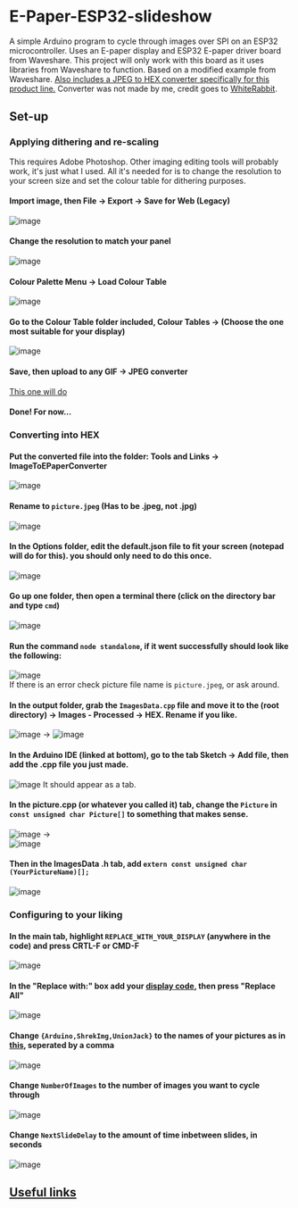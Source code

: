 # E-Paper-ESP32-slideshow
A simple Arduino program to cycle through images over SPI on an ESP32 microcontroller. Uses an E-paper display and ESP32 E-paper driver board from Waveshare. This project will only work with this board as it uses libraries from Waveshare to function. Based on a modified example from Waveshare. [Also includes a JPEG to HEX converter specifically for this product line.](https://github.com/Wh1teRabbitHU/ImageToEpaperConverter) Converter was not made by me, credit goes to [WhiteRabbit](https://github.com/Wh1teRabbitHU).
## Set-up
### Applying dithering and re-scaling
This requires Adobe Photoshop. Other imaging editing tools will probably work, it's just what I used. All it's needed for is to change the resolution to your screen size and set the colour table for dithering purposes.
#### Import image, then File -> Export -> Save for Web (Legacy)
![image](https://user-images.githubusercontent.com/64732379/161347063-66d2c573-0c0a-45e0-aea9-8d1b31fece0d.png)
#### Change the resolution to match your panel
![image](https://user-images.githubusercontent.com/64732379/161347248-11ca1a12-2e64-4c76-bf83-d1f84acc5e26.png)
#### Colour Palette Menu -> Load Colour Table
![image](https://user-images.githubusercontent.com/64732379/161347475-5b07238a-ce9f-4a92-97c8-9b42a778b27f.png)
#### Go to the Colour Table folder included, Colour Tables -> (Choose the one most suitable for your display)
![image](https://user-images.githubusercontent.com/64732379/161352089-ee440b72-90fb-45f0-9eab-4e785df5fb56.png)
#### Save, then upload to any GIF -> JPEG converter
[This one will do](https://convertio.co/gif-jpeg/)
#### Done! For now...
### Converting into HEX
#### Put the converted file into the folder: Tools and Links -> ImageToEPaperConverter
![image](https://user-images.githubusercontent.com/64732379/161354746-ce1039c8-0462-44f0-baa5-1b851f0f48fe.png)
#### Rename to ```picture.jpeg``` (Has to be .jpeg, not .jpg)
![image](https://user-images.githubusercontent.com/64732379/161354820-109d1a85-d824-4283-a74b-0fb3a0dcb88d.png)
#### In the Options folder, edit the default.json file to fit your screen (notepad will do for this). you should only need to do this once.
![image](https://user-images.githubusercontent.com/64732379/161354930-e317ab12-8703-4ff9-8f4d-292706840205.png)
#### Go up one folder, then open a terminal there (click on the directory bar and type ```cmd```)
![image](https://user-images.githubusercontent.com/64732379/161355142-a518f5a7-4751-4763-baeb-31ba7cb137db.png)
#### Run the command ```node standalone```, if it went successfully should look like the following:
![image](https://user-images.githubusercontent.com/64732379/161355206-b885dc09-6eb3-422e-bdd8-e505eceeca16.png) <br/>
If there is an error check picture file name is ```picture.jpeg```, or ask around.
#### In the output folder, grab the ```ImagesData.cpp``` file and move it to the (root directory) -> Images - Processed -> HEX. Rename if you like.
![image](https://user-images.githubusercontent.com/64732379/161355527-996bf39c-38e3-4c84-90f2-736b9630625d.png)
->
![image](https://user-images.githubusercontent.com/64732379/161356076-cffbf531-9b9e-431e-8976-51d31c1dd540.png)
#### In the Arduino IDE (linked at bottom), go to the tab Sketch -> Add file, then add the .cpp file you just made.
![image](https://user-images.githubusercontent.com/64732379/161355614-542cc6cf-f293-4ddb-80a1-f425a8ccfea1.png)
It should appear as a tab.
#### In the picture.cpp (or whatever you called it) tab, change the ```Picture``` in ```const unsigned char Picture[]``` to something that makes sense. <br/>
![image](https://user-images.githubusercontent.com/64732379/161355725-ba1aacc4-79b2-44fa-b6e3-64b49d1b3ca3.png)
-> <br/>
![image](https://user-images.githubusercontent.com/64732379/161356025-cbaf47d7-571b-4aaa-af4b-e42e9e307f35.png)
#### Then in the ImagesData **.h** tab, add ```extern const unsigned char (YourPictureName)[];```
![image](https://user-images.githubusercontent.com/64732379/161355862-e838c984-24f0-4ade-8a27-8a003d29c4c9.png)
### Configuring to your liking
#### In the main tab, highlight ```REPLACE_WITH_YOUR_DISPLAY``` (anywhere in the code) and press CRTL-F or CMD-F
![image](https://user-images.githubusercontent.com/64732379/161408658-ff209ed6-3c3d-462b-b744-adf1915e057c.png)<br/>
#### In the "Replace with:" box add your [display code](DISPLAY.md), then press "Replace All"
![image](https://user-images.githubusercontent.com/64732379/161408683-ffbe691a-6754-449b-90e6-10aa2064f7fd.png)
#### Change ```{Arduino,ShrekImg,UnionJack}``` to the names of your pictures as in [this](https://github.com/RJGns/E-Paper-ESP32-slideshow/blob/main/README.md#in-the-picturecpp-or-whatever-you-called-it-tab-change-the-picture-in-const-unsigned-char-picture-to-something-that-makes-sense-), seperated by a comma
![image](https://user-images.githubusercontent.com/64732379/161408760-a63bd1b0-830d-437d-98bd-dca623d8f786.png)
#### Change ```NumberOfImages``` to the number of images you want to cycle through
![image](https://user-images.githubusercontent.com/64732379/161408769-1706167e-6a7a-43f7-8498-50f1ad36ebc1.png)
#### Change ```NextSlideDelay``` to the amount of time inbetween slides, in seconds
![image](https://user-images.githubusercontent.com/64732379/161408787-bae818fd-d4c2-458e-9c7e-727cf5b4f5c8.png)





## [Useful links](Tools%20and%20Links/README.md)
